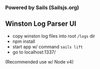 ### Powered by Sails (Sailsjs.org)

## Winston Log Parser UI

- copy winston log files into root `/logs` dir
- npm install
- start app w/ command `sails lift`
- go to localhost:1337/

(Recommended use w/ Node v4)
